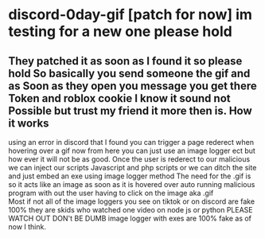 # discord-0day-gif [patch for now] im testing for a new one please hold
They patched it as soon as I found it so please hold
So basically you send someone the gif and as 
Soon as they open you message you get there 
Token and roblox cookie I know it sound not 
Possible but trust my friend it more then is.
How it works
---------------------------------------------
using an error in discord that I found you can trigger a page rederect 
when hovering over a gif now from here you can just use an image logger ect 
but how ever it will not be as good. Once the user is rederect to our malicious
we can inject our scripts Javascript and php scripts or we can ditch the site and just embed an exe using image logger method 
The need for the .gif is so it acts like an image as soon as it is hovered over auto running malicious program with out the user having 
to click on the image aka .gif  
Most if not all of the image loggers you see on tiktok or on discord are fake 100% they are skids who watched one video on node js or python PLEASE WATCH OUT DON't BE DUMB
image logger with exes are 100% fake as of now I think. 


